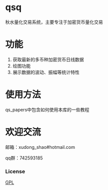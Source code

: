 # qsq
秋水量化交易系统，主要专注于加密货币量化交易

# 功能
1. 获取最新的多币种加密货币日线数据
2. 绘图功能
3. 展示数据的波动、振幅等统计特性


# 使用方法
qs_papers中包含如何使用本库的一些教程


# 欢迎交流
邮箱：xudong_shao#hotmail.com

qq群：742593185

### License
[GPL](./LICENSE)